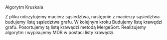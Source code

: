 Algorytm Kruskala

Z pliku odczytujemy macierz sąsiedztwa, następnie z macierzy sąsiedztwa budujemy listę sąsiedztwa grafu.
W kolejnym kroku Budujemy listę krawędzi grafu.
Posortujemy tą listę krawędzi metodą MergeSort.
Realizujemy algorytm i wypisujemy MDR w postaci listy krawędzi.
